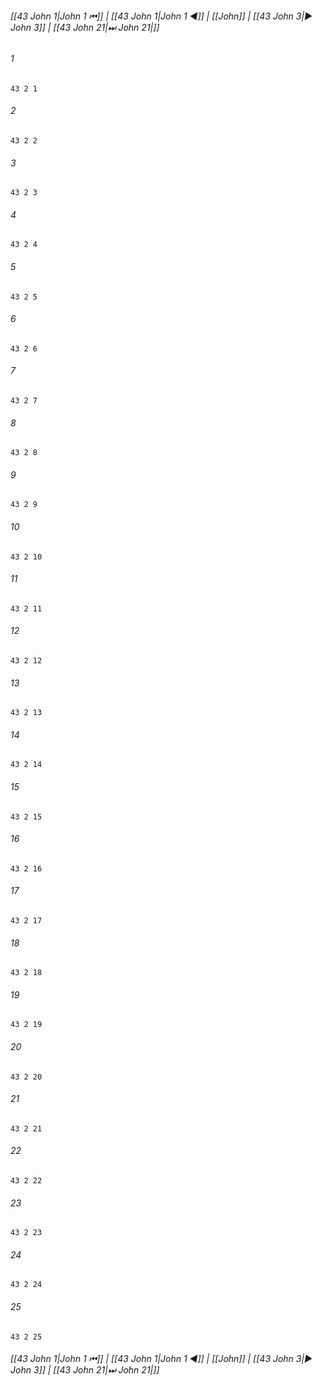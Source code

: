 
###### [[43 John 1|John 1 ⏮]] | [[43 John 1|John 1 ◀]] | [[John]] | [[43 John 3|▶ John 3]] | [[43 John 21|⏭ John 21|]]

###### 1
``` verse
43 2 1 
```
###### 2
``` verse
43 2 2 
```
###### 3
``` verse
43 2 3 
```
###### 4
``` verse
43 2 4 
```
###### 5
``` verse
43 2 5 
```
###### 6
``` verse
43 2 6 
```
###### 7
``` verse
43 2 7 
```
###### 8
``` verse
43 2 8 
```
###### 9
``` verse
43 2 9 
```
###### 10
``` verse
43 2 10 
```
###### 11
``` verse
43 2 11 
```
###### 12
``` verse
43 2 12 
```
###### 13
``` verse
43 2 13 
```
###### 14
``` verse
43 2 14 
```
###### 15
``` verse
43 2 15 
```
###### 16
``` verse
43 2 16 
```
###### 17
``` verse
43 2 17 
```
###### 18
``` verse
43 2 18 
```
###### 19
``` verse
43 2 19 
```
###### 20
``` verse
43 2 20 
```
###### 21
``` verse
43 2 21 
```
###### 22
``` verse
43 2 22 
```
###### 23
``` verse
43 2 23 
```
###### 24
``` verse
43 2 24 
```
###### 25
``` verse
43 2 25 
```

###### [[43 John 1|John 1 ⏮]] | [[43 John 1|John 1 ◀]] | [[John]] | [[43 John 3|▶ John 3]] | [[43 John 21|⏭ John 21|]]

